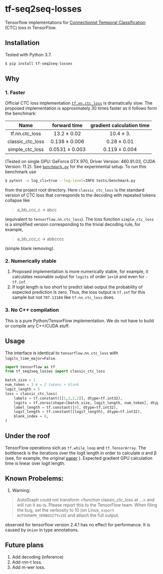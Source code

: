 # tf-seq2seq-losses
Tensorflow implementations for
[Connectionist Temporal Classification](file:///home/alexey/Downloads/Connectionist_temporal_classification_Labelling_un.pdf)
(CTC) loss in TensorFlow.

## Installation
Tested with Python 3.7. 
```bash
$ pip install tf-seq2seq-losses
```

## Why
### 1. Faster
Official CTC loss implementation 
[`tf.nn.ctc_loss`](https://www.tensorflow.org/api_docs/python/tf/nn/ctc_loss)
is dramatically slow. 
The proposed implementation is approximately 30 times faster as it follows form the benchmark:

| Name                       | forward time          | gradient calculation time                 
|:---:                       |:---:                  |:---:             
| tf.nn.ctc_loss             | 13.2 ± 0.02           | 10.4 ± 3.
| classic_ctc_loss           | 0.138 ± 0.006         | 0.28 ± 0.01
| simple_ctc_loss            | 0.0531 ± 0.003        | 0.119 ± 0.004

(Tested on single GPU: GeForce GTX 970,  Driver Version: 460.91.03, CUDA Version: 11.2). See 
[`benchmark.py`](tests/performance_test.py)
for the experimental setup. To run this benchmark use
```bash
$ pytest -o log_cli=true --log-level=INFO tests/benchmark.py
```
from the project root directory.
Here `classic_ctc_loss` is the standard version of CTC loss
that corresponds to the decoding with repeated tokens collapse like 
> a_bb_ccc_c   ->   abcc

(equivalent to `tensorflow.nn.ctc_loss`).
The loss function `simple_ctc_loss` is a simplified version corresponding to the trivial decoding rule, for example,

> a_bb_ccc_c   ->   abbcccc

(simple blank removing).

### 2. Numerically stable 
1. Proposed implementation is more numerically stable, for example, it calculates resonable output for
`logits` of order `1e+10` and even for `-tf.inf`.
2. If logit length is too short to predict label output the probability of expected prediction is zero.
Thus, the loss output is `tf.inf` for this sample but not `707.13184` like `tf.nn.ctc_loss` does.


### 3. No C++ compilation
This is a pure Python/TensorFlow implementation. We do not have to build or compile any C++/CUDA stuff.


## Usage
The interface is identical to `tensorflow.nn.ctc_loss` with `logits_time_major=False`.
```python
import tensorflow as tf
from tf_seq2seq_losses import classic_ctc_loss

batch_size = 1
num_token = 3 # = 2 tokens + blank
logit_length = 5
loss = classic_ctc_loss(
    labels = tf.constant([[1,2,2,1]], dtype=tf.int32),
    logits = tf.zeros(shape=[batch_size, logit_length, num_token], dtype=tf.float32),
    label_length = tf.constant([4], dtype=tf.int32),
    logit_length = tf.constant([logit_length], dtype=tf.int32),
    blank_index = 0,
)
```

## Under the roof
TensorFlow operations sich as `tf.while_loop` and `tf.TensorArray`. 
The bottleneck is the iterations over the logit length in order to calculate
α and β
(see, for example, the original 
[paper](file:///home/alexey/Downloads/Connectionist_temporal_classification_Labelling_un.pdf)
). Expected gradient GPU calculation time is linear over logit length. 

## Known Probelems:
1. Warning:
> AutoGraph could not transform <function classic_ctc_loss at ...> and will run it as-is.
Please report this to the TensorFlow team. When filing the bug, set the verbosity to 10 (on Linux, `export AUTOGRAPH_VERBOSITY=10`) and attach the full output.

observed for tensorflow version 2.4.1
has no effect for performance. It is caused by `Union` in type annotations. 

## Future plans
1. Add decoding (inference)
2. Add rnn-t loss.
3. Add m-wer loss.
